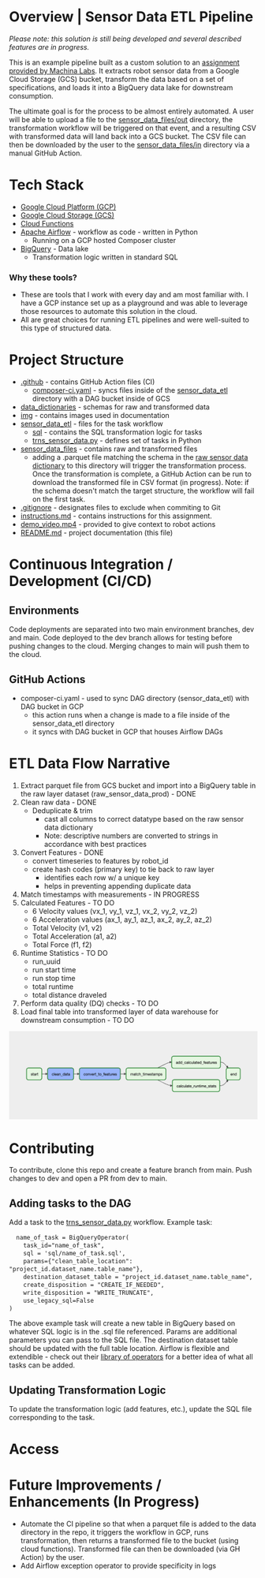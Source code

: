 # Overview | Sensor Data ETL Pipeline
*Please note: this solution is still being developed and several described features are in progress.*

This is an example pipeline built as a custom solution to an [assignment provided by Machina Labs](https://github.com/Machina-Labs/data_engineer_hw). It extracts robot sensor data from a Google Cloud Storage (GCS) bucket, transform the data based on a set of specifications, and loads it into a BigQuery data lake for downstream consumption.

The ultimate goal is for the process to be almost entirely automated. A user will be able to upload a file to the [sensor_data_files/out](./sensor_data_files/out) directory, the transformation workflow will be triggered on that event, and a resulting CSV with transformed data will land back into a GCS bucket. The CSV file can then be downloaded by the user to the [sensor_data_files/in](./sensor_data_files/in) directory via a manual GitHub Action. 

# Tech Stack
- [Google Cloud Platform (GCP)](https://cloud.google.com/gcp)
- [Google Cloud Storage (GCS)](https://cloud.google.com/storage/docs)
- [Cloud Functions](https://cloud.google.com/functions/docs)
- [Apache Airflow](https://airflow.apache.org/docs/apache-airflow/stable/) - workflow as code - written in Python
  - Running on a GCP hosted Composer cluster
- [BigQuery](https://cloud.google.com/bigquery/docs) - Data lake
  - Transformation logic written in standard SQL

### Why these tools?  
- These are tools that I work with every day and am most familiar with. I have a GCP instance set up as a playground and was able to leverage those resources to automate this solution in the cloud.
- All are great choices for running ETL pipelines and were well-suited to this type of structured data.

# Project Structure 
- [.github](./.github) - contains GitHub Action files (CI)
  - [composer-ci.yaml](./.github/workflows/composer-ci.yaml) - syncs files inside of the [sensor_data_etl](./sensor_data_etl) directory with a DAG bucket inside of GCS
- [data_dictionaries](./data_dictionaries) - schemas for raw and transformed data
- [img](./img) - contains images used in documentation
- [sensor_data_etl](./sensor_data_etl) - files for the task workflow
  - [sql](./sensor_data_etl/sql) - contains the SQL transformation logic for tasks
  - [trns_sensor_data.py](./sensor_data_etl/trns_sensor_data.py) - defines set of tasks in Python
- [sensor_data_files](./sensor_data_files) - contains raw and transformed files
  - adding a .parquet file matching the schema in the [raw sensor data dictionary](./data_dictionaries/raw_sensor_data_dictionary.csv) to this directory will trigger the transformation process. Once the transformation is complete, a GitHub Action can be run to download the transformed file in CSV format (in progress). Note: if the schema doesn't match the target structure, the workflow will fail on the first task.
- [.gitignore](./.gitignore) - designates files to exclude when commiting to Git
- [instructions.md](./instructions.md) - contains instructions for this assignment.
- [demo_video.mp4](./demo_video.mp4) - provided to give context to robot actions
- [README.md](README.MD) - project documentation (this file)

# Continuous Integration / Development (CI/CD)
## Environments
Code deployments are separated into two main environment branches, dev and main. Code deployed to the dev branch allows for testing before pushing changes to the cloud. Merging changes to main will push them to the cloud.

## GitHub Actions
- composer-ci.yaml - used to sync DAG directory (sensor_data_etl) with DAG bucket in GCP 
  - this action runs when a change is made to a file inside of the sensor_data_etl directory
  - it syncs with DAG bucket in GCP that houses Airflow DAGs

# ETL Data Flow Narrative
1. Extract parquet file from GCS bucket and import into a BigQuery table in the raw layer dataset (raw_sensor_data_prod) - DONE
2. Clean raw data - DONE
    - Deduplicate & trim
      - cast all columns to correct datatype based on the raw sensor data dictionary
      - Note: descriptive numbers are converted to strings in accordance with best practices
3. Convert Features - DONE
    - convert timeseries to features by robot_id
    - create hash codes (primary key) to tie back to raw layer
      - identifies each row w/ a unique key
      - helps in preventing appending duplicate data
4. Match timestamps with measurements - IN PROGRESS
5. Calculated Features - TO DO 
   - 6 Velocity values (vx_1, vy_1, vz_1, vx_2, vy_2, vz_2)
   - 6 Acceleration values (ax_1, ay_1, az_1, ax_2, ay_2, az_2)
   - Total Velocity (v1, v2)
   - Total Acceleration (a1, a2)
   - Total Force (f1, f2)
6. Runtime Statistics - TO DO
   - run_uuid
   - run start time
   - run stop time
   - total runtime
   - total distance draveled
7. Perform data quality (DQ) checks - TO DO
8. Load final table into transformed layer of data warehouse for downstream consumption - TO DO

![Airflow DAG](./img/airflow_dag.png)
# Contributing
To contribute, clone this repo and create a feature branch from main. Push changes to dev and open a PR from dev to main.
## Adding tasks to the DAG
Add a task to the [trns_sensor_data.py](sensor_data_etl/trns_sensor_data.py) workflow. Example task:

      name_of_task = BigQueryOperator(
        task_id="name_of_task",
        sql = 'sql/name_of_task.sql',
        params={"clean_table_location": "project_id.dataset_name.table_name"},
        destination_dataset_table = "project_id.dataset_name.table_name",
        create_disposition = "CREATE_IF_NEEDED",
        write_disposition = "WRITE_TRUNCATE",
        use_legacy_sql=False 
    )

The above example task will create a new table in BigQuery based on whatever SQL logic is in the .sql file referenced. Params are additional parameters you can pass to the SQL file. The destination dataset table should be updated with the full table location. Airflow is flexible and extendible - check out their [library of operators](https://airflow.apache.org/docs/apache-airflow/stable/concepts/operators.html) for a better idea of what all tasks can be added.
## Updating Transformation Logic
To update the transformation logic (add features, etc.), update the SQL file corresponding to the task.

# Access


# Future Improvements / Enhancements (In Progress)
- Automate the CI pipeline so that when a parquet file is added to the data directory in the repo, it triggers the workflow in GCP, runs transformation, then returns a transformed file to the bucket (using cloud functions). Transformed file can then be downloaded (via GH Action) by the user.
- Add Airflow exception operator to provide specificity in logs